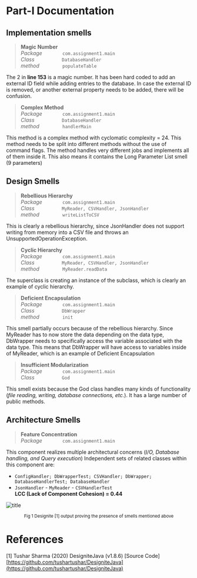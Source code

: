 ﻿# Part-I Documentation  
  
  
  
## Implementation smells  
> **Magic Number**  
*Package* &nbsp;&nbsp;&nbsp;&nbsp;&nbsp;&nbsp; &nbsp;&nbsp;&nbsp;&nbsp;&nbsp;&nbsp;`com.assignment1.main` \
*Class* &nbsp;&nbsp;&nbsp;&nbsp;&nbsp;&nbsp;&nbsp;&nbsp;&nbsp;&nbsp;&nbsp;&nbsp;&nbsp;&nbsp;&nbsp;&nbsp;&nbsp; `DatabaseHandler` \
*method* &nbsp;&nbsp;&nbsp;&nbsp;&nbsp;&nbsp;&nbsp;&nbsp;&nbsp;&nbsp;&nbsp;&nbsp;&nbsp;&nbsp; `populateTable`  
  
The 2 in **line 153** is a magic number. It has been hard coded to add an external ID field while adding entries to the database. In case the external ID is removed, or another external property needs to be added, there will be confusion.  
  
> **Complex Method**  
*Package* &nbsp;&nbsp;&nbsp;&nbsp;&nbsp;&nbsp; &nbsp;&nbsp;&nbsp;&nbsp;&nbsp;&nbsp;`com.assignment1.main` \
*Class* &nbsp;&nbsp;&nbsp;&nbsp;&nbsp;&nbsp;&nbsp;&nbsp;&nbsp;&nbsp;&nbsp;&nbsp;&nbsp;&nbsp;&nbsp;&nbsp;&nbsp; `DatabaseHandler` \
*method* &nbsp;&nbsp;&nbsp;&nbsp;&nbsp;&nbsp;&nbsp;&nbsp;&nbsp;&nbsp;&nbsp;&nbsp;&nbsp;&nbsp; `handlerMain`  
  
This method is a complex method with cyclomatic complexity = 24. This method needs to be split into different methods without the use of command flags. The method handles very different jobs and implements all of them inside it. This also means it contains the Long Parameter List smell (9 parameters)  

## Design Smells  
> **Rebellious Hierarchy**  
*Package* &nbsp;&nbsp;&nbsp;&nbsp;&nbsp;&nbsp; &nbsp;&nbsp;&nbsp;&nbsp;&nbsp;&nbsp;`com.assignment1.main` \
*Class* &nbsp;&nbsp;&nbsp;&nbsp;&nbsp;&nbsp;&nbsp;&nbsp;&nbsp;&nbsp;&nbsp;&nbsp;&nbsp;&nbsp;&nbsp;&nbsp;&nbsp; `MyReader, CSVHandler, JsonHandler` \
*method* &nbsp;&nbsp;&nbsp;&nbsp;&nbsp;&nbsp;&nbsp;&nbsp;&nbsp;&nbsp;&nbsp;&nbsp;&nbsp;&nbsp; `writeListToCSV`  
  
This is clearly a rebellious hierarchy, since JsonHandler does not support writing from memory into a CSV file and throws an UnsupportedOperationException.  
  
> **Cyclic Hierarchy**  
*Package* &nbsp;&nbsp;&nbsp;&nbsp;&nbsp;&nbsp; &nbsp;&nbsp;&nbsp;&nbsp;&nbsp;&nbsp;`com.assignment1.main`  
*Class* &nbsp;&nbsp;&nbsp;&nbsp;&nbsp;&nbsp;&nbsp;&nbsp;&nbsp;&nbsp;&nbsp;&nbsp;&nbsp;&nbsp;&nbsp;&nbsp;&nbsp; `MyReader, CSVHandler, JsonHandler`  
*method* &nbsp;&nbsp;&nbsp;&nbsp;&nbsp;&nbsp;&nbsp;&nbsp;&nbsp;&nbsp;&nbsp;&nbsp;&nbsp;&nbsp; `MyReader.readData`  
  
The superclass is creating an instance of the subclass, which is clearly an example of cyclic hierarchy.  
  
> **Deficient Encapsulation**  
*Package* &nbsp;&nbsp;&nbsp;&nbsp;&nbsp;&nbsp; &nbsp;&nbsp;&nbsp;&nbsp;&nbsp;&nbsp;`com.assignment1.main`  
*Class* &nbsp;&nbsp;&nbsp;&nbsp;&nbsp;&nbsp;&nbsp;&nbsp;&nbsp;&nbsp;&nbsp;&nbsp;&nbsp;&nbsp;&nbsp;&nbsp;&nbsp; `DbWrapper`  
*method* &nbsp;&nbsp;&nbsp;&nbsp;&nbsp;&nbsp;&nbsp;&nbsp;&nbsp;&nbsp;&nbsp;&nbsp;&nbsp;&nbsp; `init`  
  
This smell partially occurs because of the rebellious hierarchy. Since MyReader has to now store the data depending on the data type, DbWrapper needs to specifically access the variable associated with the data type. This means that DbWrapper will have access to variables inside of MyReader, which is an example of Deficient Encapsulation  

> **Insufficient Modularization**  
*Package* &nbsp;&nbsp;&nbsp;&nbsp;&nbsp;&nbsp; &nbsp;&nbsp;&nbsp;&nbsp;&nbsp;&nbsp;`com.assignment1.main`  
*Class* &nbsp;&nbsp;&nbsp;&nbsp;&nbsp;&nbsp;&nbsp;&nbsp;&nbsp;&nbsp;&nbsp;&nbsp;&nbsp;&nbsp;&nbsp;&nbsp;&nbsp; `God`  
  
  
This smell exists because the God class handles many kinds of functionality (*file reading, writing, database connections, etc.*). It has a large number of public methods.
  
## Architecture Smells  
>**Feature Concentration** \
*Package* &nbsp;&nbsp;&nbsp;&nbsp;&nbsp;&nbsp; &nbsp;&nbsp;&nbsp;&nbsp;&nbsp;&nbsp;`com.assignment1.main`  
  
This component realizes multiple architectural concerns (*I/O, Database handling, and Query execution*) Independent sets of related classes within this component are:   
- `ConfigHandler; DbWrapperTest; CSVHandler; DbWrapper; DatabaseHandlerTest; DatabaseHandler`  
- `JsonHandler` - `MyReader` - `CSVHandlerTest`   
**LCC (Lack of Component Cohesion) = 0.44**  
  
![title](https://imgur.com/AZX7UYO.png)
<center><small>Fig 1 Designite [1] output proving the presence of smells mentioned above</small></center>


# References
[1] Tushar Sharma (2020) DesigniteJava (v1.8.6) [Source Code] [https://github.com/tushartushar/DesigniteJava](https://github.com/tushartushar/DesigniteJava)
